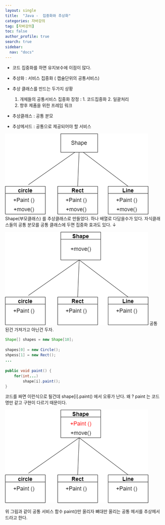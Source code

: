 ```yaml
---
layout: single
title:  "Java -  집중화와 추상화"
categories: 자바강의
tag: [자바강의]
toc: false
author_profile: true
search: true
sidebar:
  nav: "docs"
---
```



- 코드 집중화를 하면 유지보수에 이점이 많다.
- 추상화 : 서비스 집중화 ( 캡슐단위의 공통서비스)


- 추상 클래스를 만드는 두가지 상황
   1. 개체들의 공통서비스 집중화
     장정 : 1. 코드집중화 2. 일괄처리
    2. 향후 제품을 위한 프레임 워크

- 추상클래스 : 공통 분모
- 추상메서드 : 공통으로 제공되어야 할 서비스


![모양](/assets/images/모양.png)
Shape(부모클래스) 를 추상클래스로 만들었다.
하나 배열로 다담을수가 있다. 자식클래스들의 공통 분모를 공통 클래스에 두면 집중화 효과도 있다.
↓

![move](/assets/images/move.png)
공통된건 가져가고 아닌건 두자.
```java
Shape[] shapes = new Shape[10];

shapes[0] = new Circle();
shpess[1] = new Rect();
...

public void paint() {
    for(int...)
        shape[i].paint();
}
```
코드를 짜면 이런식으로 될건데 shape[i].paint() 에서 오류가 난다.
왜 ? paint 는 코드명만 같고 구현이 다르기 때문이다.

![페인트](/assets/images/페인트.png)

위 그림과 같이 공통 서비스 함수 paint()만 올리자 
뼈대만 올리는 공통 메서를 추상메서드라고 한다.
